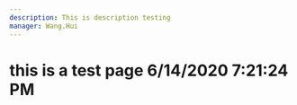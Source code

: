 ```yaml
---
description: This is description testing
manager: Wang.Hui
---
```

# this is a test page 6/14/2020 7:21:24 PM